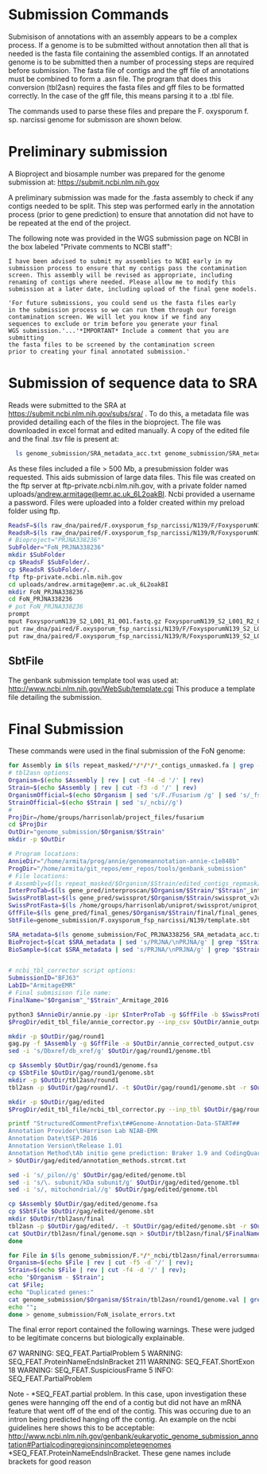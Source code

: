 # Submission Commands

Submisison of annotations with an assembly appears to be a complex process.
If a genome is to be submitted without annotation then all that is needed is the
fasta file containing the assembled contigs. If an annotated genome is to be
submitted then a number of processing steps are required before submission. The
fasta file of contigs and the gff file of annotations must be combined to form a
.asn file. The program that does this conversion (tbl2asn) requires the fasta
files and gff files to be formatted correctly. In the case of the gff file, this
means parsing it to a .tbl file.

The commands used to parse these files and prepare the F. oxysporum f. sp.
narcissi genome for submisson are shown below.



# Preliminary submission

A Bioproject and biosample number was prepared for the genome submission at:
https://submit.ncbi.nlm.nih.gov

A preliminary submission was made for the .fasta assembly to check if
any contigs needed to be split. This step was performed early in the annotation
process (prior to gene prediction) to ensure that annotation did not have to
be repeated at the end of the project.


The following note was provided in the WGS submission page on NCBI in the box
labeled "Private comments to NCBI staff":

```
I have been advised to submit my assemblies to NCBI early in my submission process to ensure that my contigs pass the contamination screen. This assembly will be revised as appropriate, including renaming of contigs where needed. Please allow me to modify this submission at a later date, including upload of the final gene models.

'For future submissions, you could send us the fasta files early
in the submission process so we can run them through our foreign
contamination screen. We will let you know if we find any
sequences to exclude or trim before you generate your final
WGS submission.'...'*IMPORTANT* Include a comment that you are submitting
the fasta files to be screened by the contamination screen
prior to creating your final annotated submission.'
```


# Submission of sequence data to SRA

Reads were submitted to the SRA at https://submit.ncbi.nlm.nih.gov/subs/sra/ .
To do this, a metadata file was provided detailing each of the files in the
bioproject. The file was downloaded in excel format and edited manually. A copy
of the edited file and the final .tsv file is present at:

```bash
  ls genome_submission/SRA_metadata_acc.txt genome_submission/SRA_metadata_acc.xlsx
```

As these files included a file > 500 Mb, a presubmission folder was requested.
This aids submission of large data files. This file was created on the ftp server
at ftp-private.ncbi.nlm.nih.gov, with a private folder named
uploads/andrew.armitage@emr.ac.uk_6L2oakBI. Ncbi provided a username a password.
Files were uploaded into a folder created within my preload folder using ftp.

```bash
ReadsF=$(ls raw_dna/paired/F.oxysporum_fsp_narcissi/N139/F/FoxysporumN139_S2_L001_R1_001.fastq.gz)
ReadsR=$(ls raw_dna/paired/F.oxysporum_fsp_narcissi/N139/R/FoxysporumN139_S2_L001_R2_001.fastq.gz)
# Bioproject="PRJNA338236"
SubFolder="FoN_PRJNA338236"
mkdir $SubFolder
cp $ReadsF $SubFolder/.
cp $ReadsR $SubFolder/.
ftp ftp-private.ncbi.nlm.nih.gov
cd uploads/andrew.armitage@emr.ac.uk_6L2oakBI
mkdir FoN_PRJNA338236
cd FoN_PRJNA338236
# put FoN_PRJNA338236
prompt
mput FoxysporumN139_S2_L001_R1_001.fastq.gz FoxysporumN139_S2_L001_R2_001.fastq.gz
put raw_dna/paired/F.oxysporum_fsp_narcissi/N139/F/FoxysporumN139_S2_L001_R1_001.fastq.gz
put raw_dna/paired/F.oxysporum_fsp_narcissi/N139/R/FoxysporumN139_S2_L001_R2_001.fastq.gz

```
## SbtFile
The genbank submission template tool was used at:
http://www.ncbi.nlm.nih.gov/WebSub/template.cgi
This produce a template file detailing the submission.

# Final Submission

These commands were used in the final submission of the FoN genome:


```bash
for Assembly in $(ls repeat_masked/*/*/*/*_contigs_unmasked.fa | grep -v 'Fus2' | grep 'ncbi' | grep -e 'N139_ncbi' | grep -v 'old'); do
# tbl2asn options:
Organism=$(echo $Assembly | rev | cut -f4 -d '/' | rev)
Strain=$(echo $Assembly | rev | cut -f3 -d '/' | rev)
OrganismOfficial=$(echo $Organism | sed 's/F./Fusarium /g' | sed 's/_fsp_/ f.sp. /g')
StrainOfficial=$(echo $Strain | sed 's/_ncbi//g')
#
ProjDir=/home/groups/harrisonlab/project_files/fusarium
cd $ProjDir
OutDir="genome_submission/$Organism/$Strain"
mkdir -p $OutDir

# Program locations:
AnnieDir="/home/armita/prog/annie/genomeannotation-annie-c1e848b"
ProgDir="/home/armita/git_repos/emr_repos/tools/genbank_submission"
# File locations:
# Assembly=$(ls repeat_masked/$Organism/$Strain/edited_contigs_repmask/Fus2_canu_contigs_unmasked.fa)
InterProTab=$(ls gene_pred/interproscan/$Organism/$Strain/"$Strain"_interproscan.tsv)
SwissProtBlast=$(ls gene_pred/swissprot/$Organism/$Strain/swissprot_vJul2016_tophit_parsed.tbl)
SwissProtFasta=$(ls /home/groups/harrisonlab/uniprot/swissprot/uniprot_sprot.fasta)
GffFile=$(ls gene_pred/final_genes/$Organism/$Strain/final/final_genes_appended.gff3)
SbtFile=genome_submission/F.oxysporum_fsp_narcissi/N139/template.sbt

SRA_metadata=$(ls genome_submission/FoC_PRJNA338256_SRA_metadata_acc.txt)
BioProject=$(cat $SRA_metadata | sed 's/PRJNA/\nPRJNA/g' | grep "$StrainOfficial" | cut -f1 | head -n1)
BioSample=$(cat $SRA_metadata | sed 's/PRJNA/\nPRJNA/g' | grep "$StrainOfficial" | cut -f2 | head -n1)


# ncbi_tbl_corrector script options:
SubmissionID="BFJ63"
LabID="ArmitageEMR"
# Final submisison file name:
FinalName="$Organism"_"$Strain"_Armitage_2016

python3 $AnnieDir/annie.py -ipr $InterProTab -g $GffFile -b $SwissProtBlast -db $SwissProtFasta -o $OutDir/annie_output.csv --fix_bad_products
$ProgDir/edit_tbl_file/annie_corrector.py --inp_csv $OutDir/annie_output.csv --out_csv $OutDir/annie_corrected_output.csv

mkdir -p $OutDir/gag/round1
gag.py -f $Assembly -g $GffFile -a $OutDir/annie_corrected_output.csv --fix_start_stop -o $OutDir/gag/round1 2>&1 | tee $OutDir/gag_log1.txt
sed -i 's/Dbxref/db_xref/g' $OutDir/gag/round1/genome.tbl

cp $Assembly $OutDir/gag/round1/genome.fsa  
cp $SbtFile $OutDir/gag/round1/genome.sbt
mkdir -p $OutDir/tbl2asn/round1
tbl2asn -p $OutDir/gag/round1/. -t $OutDir/gag/round1/genome.sbt -r $OutDir/tbl2asn/round1 -M n -X E -Z $OutDir/gag/round1/discrep.txt -j "[organism=$OrganismOfficial] [strain=$StrainOfficial]"

mkdir -p $OutDir/gag/edited
$ProgDir/edit_tbl_file/ncbi_tbl_corrector.py --inp_tbl $OutDir/gag/round1/genome.tbl --inp_val $OutDir/tbl2asn/round1/genome.val --locus_tag $SubmissionID --lab_id $LabID --gene_id "remove" --edits stop pseudo unknown_UTR correct_partial --rename_genes "vAg" --remove_product_locus_tags "True" --out_tbl $OutDir/gag/edited/genome.tbl

printf "StructuredCommentPrefix\t##Genome-Annotation-Data-START##
Annotation Provider\tHarrison Lab NIAB-EMR
Annotation Date\tSEP-2016
Annotation Version\tRelease 1.01
Annotation Method\tAb initio gene prediction: Braker 1.9 and CodingQuary 2.0; Functional annotation: Swissprot (July 2016 release) and Interproscan 5.18-57.0" \
> $OutDir/gag/edited/annotation_methods.strcmt.txt

sed -i 's/_pilon//g' $OutDir/gag/edited/genome.tbl
sed -i 's/\. subunit/kDa subunit/g' $OutDir/gag/edited/genome.tbl
sed -i 's/, mitochondrial//g' $OutDir/gag/edited/genome.tbl

cp $Assembly $OutDir/gag/edited/genome.fsa
cp $SbtFile $OutDir/gag/edited/genome.sbt
mkdir $OutDir/tbl2asn/final
tbl2asn -p $OutDir/gag/edited/. -t $OutDir/gag/edited/genome.sbt -r $OutDir/tbl2asn/final -M n -X E -Z $OutDir/tbl2asn/final/discrep.txt -j "[organism=$OrganismOfficial] [strain=$StrainOfficial]" -l paired-ends -a r10k -w $OutDir/gag/edited/annotation_methods.strcmt.txt
cat $OutDir/tbl2asn/final/genome.sqn > $OutDir/tbl2asn/final/$FinalName.sqn
done
```

```bash
for File in $(ls genome_submission/F.*/*_ncbi/tbl2asn/final/errorsummary.val | grep 'N139'); do
Organism=$(echo $File | rev | cut -f5 -d '/' | rev);
Strain=$(echo $File | rev | cut -f4 -d '/' | rev);
echo "$Organism - $Strain";
cat $File;
echo "Duplicated genes:"
cat genome_submission/$Organism/$Strain/tbl2asn/round1/genome.val | grep 'DuplicateFeat' | cut -f4 -d ':' | cut -f2 -d' '
echo "";
done > genome_submission/FoN_isolate_errors.txt
```


The final error report contained the following warnings. These were judged to be
legitimate concerns but biologically explainable.

67 WARNING: SEQ_FEAT.PartialProblem
 5 WARNING: SEQ_FEAT.ProteinNameEndsInBracket
211 WARNING: SEQ_FEAT.ShortExon
18 WARNING: SEQ_FEAT.SuspiciousFrame
 5 INFO:    SEQ_FEAT.PartialProblem

 Note -
 *SEQ_FEAT.partial problem. In this case, upon investigation these genes were hannging
 off the end of a contig but did not have an mRNA feature that went off of the
 end of the contig. This was occuring due to an intron being predicted hanging
 off the contig. An example on the ncbi guidelines here shows this to be
 acceptable:
 http://www.ncbi.nlm.nih.gov/genbank/eukaryotic_genome_submission_annotation#Partialcodingregionsinincompletegenomes
 *SEQ_FEAT.ProteinNameEndsInBracket. These gene names include brackets for good
 reason
